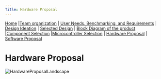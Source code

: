 ```yaml
---
Title: Hardware Proposal
---
```

[Home](/index.md) |[Team organization](/Team_organization.md) | [User Needs, Benchmarking, and Requirements](/User_Needs_Benchmarking_Requirements.md) | [Design Ideation](/Design_Ideation.md) | [Selected Design](/Selected_Design.md) 
| [Block Diagram of the product](/Block_Diagram_of_the_product.md) |[Component Selection](/Component_Selection.md) |[Microcontroller Selection](/Microcontroller_Selection.md) | [Hardware Proposal](/Hardware_Proposal.md) | [Software Proposal](/Software_Proposal.md)

# Hardware Proposal 
![HardwareProposalLandscape](https://github.com/EGR314-Spring2024-Team303/EGR314-Spring2024-Team303.github.io/assets/156718379/998c0699-27d9-42d0-ba9e-0ed4415c5361)




